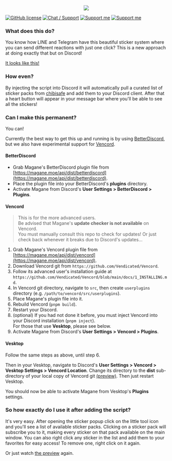<div align="center">
	<img src="https://chibisafe.moe/88r6gPQS.png" />
</div>

[![GitHub license](https://img.shields.io/badge/license-MIT-blue.svg?style=flat-square)](https://raw.githubusercontent.com/kanadeko/Kuro/master/LICENSE)
[![Chat / Support](https://img.shields.io/badge/Chat%20%2F%20Support-discord-7289DA.svg?style=flat-square)](https://discord.gg/5g6vgwn)
[![Support me](https://img.shields.io/endpoint.svg?url=https%3A%2F%2Fshieldsio-patreon.herokuapp.com%2Fpitu&style=flat-square)](https://www.patreon.com/pitu)
[![Support me](https://img.shields.io/badge/Support-Buy%20me%20a%20coffee-yellow.svg?style=flat-square)](https://www.buymeacoffee.com/kana)

### What does this do?

You know how LINE and Telegram have this beautiful sticker system where you can send different reactions with just one click? This is a new approach at doing exactly that but on Discord!

[It looks like this!](https://chibisafe.moe/owdxQF9m.mp4)

### How even?

By injecting the script into Discord it will automatically pull a curated list of sticker packs from [chibisafe](https://chibisafe.moe) and add them to your Discord client. After that a heart button will appear in your message bar where you'll be able to see all the stickers!


### Can I make this permanent?

You can!

Currently the best way to get this up and running is by using [BetterDiscord](https://github.com/rauenzi/BetterDiscordApp/releases), but we also have experimental support for [Vencord](https://vencord.dev/).

#### BetterDiscord

- Grab Magane's BetterDiscord plugin file from [https://magane.moe/api/dist/betterdiscord](https://magane.moe/api/dist/betterdiscord).
- Place the plugin file into your BetterDiscord's **plugins** directory.
- Activate Magane from Discord's **User Settings > BetterDiscord > Plugins**.

#### Vencord

> This is for the more advanced users.  
> Be advised that Magane's **update checker is not available** on Vencord.  
> You must manually consult this repo to check for updates! Or just check back whenever it breaks due to Discord's updates...

1. Grab Magane's Vencord plugin file from [https://magane.moe/api/dist/vencord](https://magane.moe/api/dist/vencord).
2. Download Vencord git from `https://github.com/Vendicated/Vencord`.
3. Follow its advanced user's installation guide at `https://github.com/Vendicated/Vencord/blob/main/docs/1_INSTALLING.md`.
4. In Vencord git directory, navigate to `src`, then create `userplugins` directory (e.g. `/path/to/vencord/src/userplugins`).
5. Place Magane's plugin file into it.
6. Rebuild Vencord (`pnpm build`).
7. Restart your Discord.
8. (optional) If you had not done it before, you must inject Vencord into your Discord installation (`pnpm inject`).  
For those that use **Vesktop**, please see below.
9. Activate Magane from Discord's **User Settings > Vencord > Plugins**.

#### Vesktop

Follow the same steps as above, until step 6.

Then in your Vesktop, navigate to Discord's **User Settings > Vencord > Vesktop Settings > Vencord Location**. Change its directory to the **dist** sub-directory of your local copy of Vencord git [(preview)](https://chibisafe.moe/In9jAlxF.png). Then just restart Vesktop.

You should now be able to activate Magane from Vesktop's **Plugins** settings.

### So how exactly do I use it after adding the script?

It's very easy.
After opening the sticker popup click on the little tool icon and you'll see a list of available sticker packs. Clicking on a sticker pack will subscribe you to it, making every sticker on that pack available on the main window. You can also right click any sticker in the list and add them to your favorites for easy access! To remove one, right click on it again.

Or just watch [the preview](https://chibisafe.moe/owdxQF9m.mp4) again.

